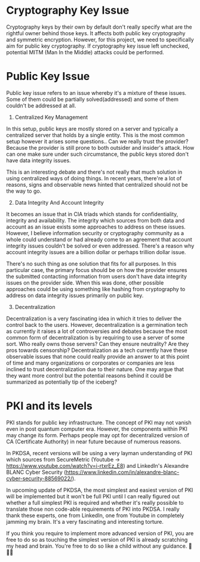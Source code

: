 # Cryptography Key Issue
Cryptography keys by their own by default don't really specify what are the rightful owner behind those keys. It affects both public key cryptography and
symmetric encryption. However, for this project, we need to specifically aim for public key cryptography. If cryptography key issue left unchecked,
potential MITM (Man In the Middle) attacks could be performed. 

# Public Key Issue
Public key issue refers to an issue whereby it's a mixture of these issues. Some of them could be partially solved(addressed) and some of them couldn't be addressed
at all.

1. Centralized Key Management

In this setup, public keys are mostly stored on a server and typically a centralized server that holds by a single entity. This is the most common setup
however it arises some questions.. Can we really trust the provider? Because the provider is still prone to both outsider and insider's attack. How can
one make sure under such circumstance, the public keys stored don't have data integrity issues.

This is an interesting debate and there's not really that much solution in using centralized ways of doing things. In recent years, there're a lot of
reasons, signs and observable news hinted that centralized should not be the way to go. 

2. Data Integrity And Account Integrity

It becomes an issue that in CIA triads which stands for confidentiality, integrity and availability. The integrity which sources from both data and account
as an issue exists some approaches to address on these issues. However, I believe information security or cryptography community as a whole could
understand or had already come to an agreement that account integrity issues couldn't be solved or even addressed. There's a reason why account integrity
issues are a billion dollar or perhaps trillion dollar issue.

There's no such thing as one solution that fits for all purposes. In this particular case, the primary focus should be on how the provider ensures the
submitted contacting information from users don't have data integrity issues on the provider side. When this was done, other possible approaches could be
using something like hashing from cryptography to address on data integrity issues primarily on public key.

3. Decentralization

Decentralization is a very fascinating idea in which it tries to deliver the control back to the users. However, decentralization is a germination tech
as currently it raises a lot of controversies and debates because the most common form of decentralization is by requiring to use a server of some sort.
Who really owns those servers? Can they ensure neutrality? Are they pros towards censorship? Decentralization as a tech currently have these observable
issues that none could really provide an answer to at this point of time and many organizations or corporates or companies are less inclined to trust
decentralization due to their nature. One may argue that they want more control but the potential reasons behind it could be summarized as potentially
tip of the iceberg?

# PKI and its levels

PKI stands for public key infrastructure. The concept of PKI may not vanish even in post quantum computer era. However, the components within PKI may change
its form. Perhaps people may opt for decentralized version of CA (Certificate Authority) in near future because of numerous reasons.

In PKDSA, recent versions will be using a very layman understanding of PKI which sources from SecureMetric (Youtube -> https://www.youtube.com/watch?v=i-rtxrEz_E8)
and LinkedIn's Alexandre BLANC Cyber Security (https://www.linkedin.com/in/alexandre-blanc-cyber-security-88569022/).

In upcoming update of PKDSA, the most simplest and easiest version of PKI will be implemented but it won't be full PKI until I can really figured out whether a
full simplest PKI is required and whether it's really possible to translate those non code-able requirements of PKI into PKDSA. I really thank these experts,
one from LinkedIn, one from Youtube in completely jamming my brain. It's a very fascinating and interesting torture.

If you think you require to implement more advanced version of PKI, you are free to do so as touching the simplest version of PKI is already scratching my head
and brain. You're free to do so like a child without any guidance. 🤣🤣🤣

